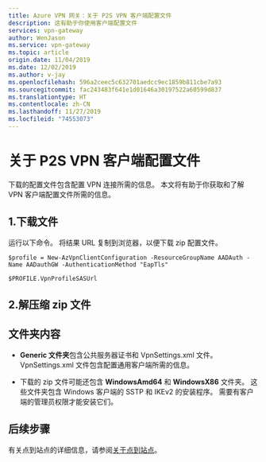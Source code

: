 ```yaml
---
title: Azure VPN 网关：关于 P2S VPN 客户端配置文件
description: 这有助于你使用客户端配置文件
services: vpn-gateway
author: WenJason
ms.service: vpn-gateway
ms.topic: article
origin.date: 11/04/2019
ms.date: 12/02/2019
ms.author: v-jay
ms.openlocfilehash: 596a2ceec5c632701aedcc9ec1859b811cbe7a93
ms.sourcegitcommit: fac243483f641e1d01646a30197522a60599d837
ms.translationtype: HT
ms.contentlocale: zh-CN
ms.lasthandoff: 11/27/2019
ms.locfileid: "74553073"
---
```

# <a name="about-p2s-vpn-client-profiles"></a>关于 P2S VPN 客户端配置文件

下载的配置文件包含配置 VPN 连接所需的信息。 本文将有助于你获取和了解 VPN 客户端配置文件所需的信息。

## <a name="1-download-the-file"></a>1.下载文件

运行以下命令。 将结果 URL 复制到浏览器，以便下载 zip 配置文件。

```azurepowershell
$profile = New-AzVpnClientConfiguration -ResourceGroupName AADAuth -Name AADauthGW -AuthenticationMethod "EapTls"
   
$PROFILE.VpnProfileSASUrl
```

## <a name="2-extract-the-zip-file"></a>2.解压缩 zip 文件
## <a name="folder-contents"></a>文件夹内容

* **Generic 文件夹**包含公共服务器证书和 VpnSettings.xml 文件。 VpnSettings.xml 文件包含配置通用客户端所需的信息。

* 下载的 zip 文件可能还包含 **WindowsAmd64** 和 **WindowsX86** 文件夹。 这些文件夹包含 Windows 客户端的 SSTP 和 IKEv2 的安装程序。 需要有客户端的管理员权限才能安装它们。

## <a name="next-steps"></a>后续步骤

有关点到站点的详细信息，请参阅[关于点到站点](point-to-site-about.md)。
